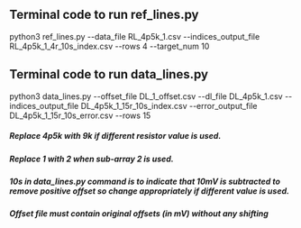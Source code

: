 ## Terminal code to run ref_lines.py
python3 ref_lines.py --data_file RL_4p5k_1.csv --indices_output_file RL_4p5k_1_4r_10s_index.csv --rows 4 --target_num 10

## Terminal code to run data_lines.py
python3 data_lines.py --offset_file DL_1_offset.csv --dl_file DL_4p5k_1.csv --indices_output_file DL_4p5k_1_15r_10s_index.csv --error_output_file DL_4p5k_1_15r_10s_error.csv --rows 15

##### Replace 4p5k with 9k if different resistor value is used.
##### Replace 1 with 2 when sub-array 2 is used.

##### 10s in data_lines.py command is to indicate that 10mV is subtracted to remove positive offset so change appropriately if different value is used.

##### Offset file must contain original offsets (in mV) without any shifting
